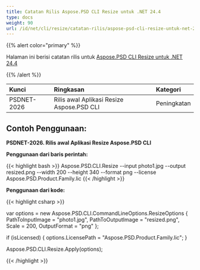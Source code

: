 ```yaml
---
title: Catatan Rilis Aspose.PSD CLI Resize untuk .NET 24.4
type: docs
weight: 90
url: /id/net/cli/resize/catatan-rilis/aspose-psd-cli-resize-untuk-net-24-4-catatan-rilis/
---
```


{{% alert color="primary" %}}

Halaman ini berisi catatan rilis untuk [Aspose.PSD CLI Resize untuk .NET 24.4](https://www.nuget.org/packages/Aspose.PSD.CLI.Resize/)

{{% /alert %}}

| **Kunci**   | **Ringkasan**                                                 | **Kategori**  |
|:------------|:-------------------------------------------------------------|:--------------|
| PSDNET-2026 | Rilis awal Aplikasi Resize Aspose.PSD CLI                    | Peningkatan   |


## **Contoh Penggunaan:**

**PSDNET-2026. Rilis awal Aplikasi Resize Aspose.PSD CLI**

**Penggunaan dari baris perintah:**

{{< highlight bash >}}
Aspose.PSD.CLI.Resize --input photo1.jpg --output resized.png --width 200 --height 340 --format png --license Aspose.PSD.Product.Family.lic
{{< /highlight >}}

**Penggunaan dari kode:**

{{< highlight csharp >}}

var options = new Aspose.PSD.CLI.CommandLineOptions.ResizeOptions
{
    PathToInputImage = "photo1.jpg",
    PathToOutputImage = "resized.png",
    Scale = 200,
    OutputFormat = "png"
};


if (isLicensed)
{
    options.LicensePath = "Aspose.PSD.Product.Family.lic";
}

Aspose.PSD.CLI.Resize.Apply(options);

{{< /highlight >}}
